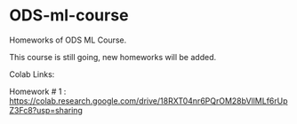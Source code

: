 # ODS-ml-course
Homeworks of ODS ML Course.

This course is still going, new homeworks will be added.

Colab Links:

Homework # 1 : https://colab.research.google.com/drive/18RXT04nr6PQrOM28bVllMLf6rUpZ3Fc8?usp=sharing
